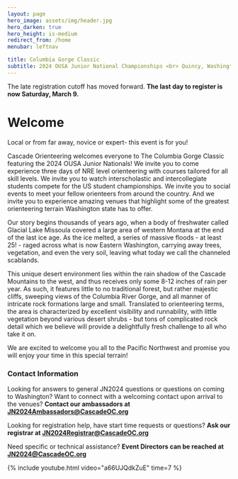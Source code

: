```yaml
---
layout: page
hero_image: assets/img/header.jpg
hero_darken: true
hero_height: is-medium
redirect_from: /home
menubar: leftnav

title: Columbia Gorge Classic
subtitle: 2024 OUSA Junior National Championships <br> Quincy, Washington | March 22-24, 2024
---
```


<div class="notification is-warning">
<span class="fa-solid fa-triangle-exclamation"></span> The late registration cutoff has moved forward. <strong>The last day to register is now Saturday, March 9.</strong>
</div>

# Welcome

Local or from far away, novice or expert- this event is for you! 

Cascade Orienteering welcomes everyone to The Columbia Gorge Classic featuring the 2024 OUSA Junior Nationals! We invite you to come experience three days of NRE level orienteering with courses tailored for all skill levels. We invite you to watch interscholastic and intercollegiate students compete for the US student championships. We invite you to social events to meet your fellow orienteers from around the country. And we invite you to experience amazing venues that highlight some of the greatest orienteering terrain Washington state has to offer. 

Our story begins thousands of years ago, when a body of freshwater called Glacial Lake Missoula covered a large area of western Montana at the end of the last ice age. As the ice melted, a series of massive floods - at least 25! - raged across what is now Eastern Washington, carrying away trees, vegetation, and even the very soil, leaving what today we call the channeled scablands. 

This unique desert environment lies within the rain shadow of the Cascade Mountains to the west, and thus receives only some 8-12 inches of rain per year. As such, it features little to no traditional forest, but rather majestic cliffs, sweeping views of the Columbia River Gorge, and all manner of intricate rock formations large and small. Translated to orienteering terms, the area is characterized by excellent visibility and runnability, with little vegetation beyond various desert shrubs - but tons of complicated rock detail which we believe will provide a delightfully fresh challenge to all who take it on.

We are excited to welcome you all to the Pacific Northwest and promise you will enjoy your time in this special terrain!


### Contact Information

Looking for answers to general JN2024 questions or questions on coming to Washington?
Want to connect with a welcoming contact upon arrival to the venues?
**Contact our ambassadors at JN2024Ambassadors@CascadeOC.org**

Looking for registration help, have start time requests or questions?
**Ask our registrar at JN2024Registrar@CascadeOC.org**

Need specific or technical assistance? **Event Directors can be reached at JN2024@CascadeOC.org**

{% include youtube.html video="a66UJQdkZuE" time=7 %}




